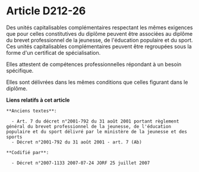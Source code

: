 # Article D212-26

Des unités capitalisables complémentaires respectant les mêmes exigences que pour celles constitutives du diplôme peuvent
être associées au diplôme du brevet professionnel de la jeunesse, de l'éducation populaire et du sport. Ces unités
capitalisables complémentaires peuvent être regroupées sous la forme d'un certificat de spécialisation.

Elles attestent de compétences professionnelles répondant à un besoin spécifique.

Elles sont délivrées dans les mêmes conditions que celles figurant dans le diplôme.

**Liens relatifs à cet article**

	**Anciens textes**:

	  - Art. 7 du décret n°2001-792 du 31 août 2001 portant règlement général du brevet professionnel de la jeunesse, de l'éducation populaire et du sport délivré par le ministère de la jeunesse et des sports
	  - Décret n°2001-792 du 31 août 2001 - art. 7 (Ab)

	**Codifié par**:

	  - Décret n°2007-1133 2007-07-24 JORF 25 juillet 2007
